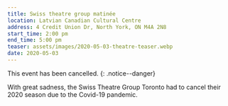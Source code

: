 ```yaml
---
title: Swiss theatre group matinée
location: Latvian Canadian Cultural Centre
address: 4 Credit Union Dr, North York, ON M4A 2N8
start_time: 2:00 pm
end_time: 5:00 pm
teaser: assets/images/2020-05-03-theatre-teaser.webp
date: 2020-05-03
---
```


This event has been cancelled.
{: .notice--danger}

With great sadness, the Swiss Theatre Group Toronto had to cancel their 2020
season due to the Covid-19 pandemic.

